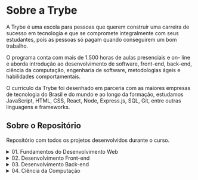 # **Sobre a Trybe**

A Trybe é uma escola para pessoas que querem construir uma carreira de sucesso em tecnologia e que se compromete integralmente com seus estudantes, pois as pessoas só pagam quando conseguirem um bom trabalho.

O programa conta com mais de 1.500 horas de aulas presenciais e on- line e aborda introdução ao desenvolvimento de software, front-end, back-end, ciência da computação, engenharia de software, metodologias ágeis e habilidades comportamentais.

O currículo da Trybe foi desenhado em parceria com as maiores empresas de tecnologia do Brasil e do mundo e ao longo da formação, estudamos JavaScript, HTML, CSS, React, Node, Express.js, SQL, Git, entre outras linguagens e frameworks.

## **Sobre o Repositório**

Repositório com todos os projetos desenvolvidos durante o curso.

  <details>
    <summary>01. Fundamentos do Desenvolvimento Web</summary>
    <table>
      <tr>
        <td colspan="2" align="center">
          <strong>Bloco 01:</strong> Unix, Bash e Shell Script
        </td>
      </tr>
      <tr>
        <td>:ballot_box_with_check:</td>
        <td><s><em><strong>03:</strong> Setup</em></s></td>
      </tr>
      <tr>
        <td>:ballot_box_with_check:</td>
        <td><s><em><strong>03:</strong> Fundamentos do Desenvolvimento Web</em></s></td>
      </tr>
      <tr>
        <td>:ballot_box_with_check:</td>
        <td><s><em><strong>03:</strong> Introdução - Unix & Shell</em></s></td>
      </tr>
      <tr>
        <td>:ballot_box_with_check:</td>
        <td><s><em><strong>03:</strong> Unix & Bash - Parte 1</em></s></td>
      </tr>
      <tr>
        <td>:ballot_box_with_check:</td>
        <td><s><em><strong>04:</strong> Unix & Bash - Parte 2</em></s></td>
      </tr>
      <tr>
        <td colspan="2" align="center">
          <strong>Bloco 02:</strong> Git, GitHub e Internet
        </td>
      </tr>
      <tr>
        <td>:black_square_button:</td>
        <td><strong>01:</strong> Git & GitHub - O que é e para que serve</td>
      </tr>
      <tr>
        <td>:black_square_button:</td>
        <td><strong>02:</strong> Git & GitHub - Entendendo os comandos</td>
      </tr>
      <tr>
        <td>:black_square_button:</td>
        <td><strong>03:</strong> Internet - Entendendo como ela funciona</td>
      </tr>
      <tr>
        <td colspan="2" align="center">
          <strong>Bloco 03:</strong> Introdução à HTML e CSS
        </td>
      </tr>
      <tr>
        <td>:ballot_box_with_check:</td>
        <td><s><em><strong>01:</strong> Introdução - HTML & CSS</em></s></td>
      </tr>
      <tr>
        <td>:black_square_button:</td>
        <td><strong>01:</strong> HTML & CSS - Estruturas de página</td>
      </tr>
      <tr>
        <td>:black_square_button:</td>
        <td><strong>02:</strong> HTML & CSS - Primeiros passos em CSS</td>
      </tr>
      <tr>
        <td>:black_square_button:</td>
        <td><strong>03:</strong> HTML & CSS - Seletores e posicionamento</td>
      </tr>
      <tr>
        <td>:black_square_button:</td>
        <td><strong>04:</strong> HTML Semântico</td>
      </tr>
      <tr>
        <td>:ballot_box_with_check:</td>
        <td><s><em><strong>05:</strong> Projeto - Lessons Learned</em></s></td>
      </tr>
      <tr>
        <td colspan="2" align="center">
          <strong>Bloco 04:</strong> Introdução à JavaScript e Lógica de Programação
        </td>
      </tr>
      <tr>
        <td>:ballot_box_with_check:</td>
        <td><s><em><strong>01:</strong> Introdução - JavaScript</em></s></td>
      </tr>
      <tr>
        <td>:black_square_button:</td>
        <td><strong>01:</strong> JavaScript - Primeiros passos</td>
      </tr>
      <tr>
        <td>:black_square_button:</td>
        <td><strong>02:</strong> JavaScript - Array e loop For</td>
      </tr>
      <tr>
        <td>:black_square_button:</td>
        <td><strong>03:</strong> JavaScript - Lógica de Programação e Algoritmos</td>
      </tr>
      <tr>
        <td>:black_square_button:</td>
        <td><strong>04:</strong> JavaScript - Objetos e funções</td>
      </tr>
      <tr>
        <td>:ballot_box_with_check:</td>
        <td><s><em><strong>05:</strong> Projeto - Playground Functions</em></s></td>
      </tr>
      <tr>
        <td colspan="2" align="center">
          <strong>Bloco 05:</strong> JavaScript: DOM, Eventos e Web Storage
        </td>
      </tr>
      <tr>
        <td>:black_square_button:</td>
        <td><strong>01:</strong> JavaScript - DOM e seletores</td>
      </tr>
      <tr>
        <td>:black_square_button:</td>
        <td><strong>02:</strong> JavaScript - Trabalhando com elementos</td>
      </tr>
      <tr>
        <td>:black_square_button:</td>
        <td><strong>03:</strong> JavaScript - Eventos</td>
      </tr>
      <tr>
        <td>:black_square_button:</td>
        <td><strong>04:</strong> JavaScript - Web Storage</td>
      </tr>
      <tr>
        <td>:ballot_box_with_check:</td>
        <td><s><em><strong>05:</strong> Fundamentos - JavaScript - Projetos</em></s></td>
      </tr>
      <tr>
        <td>:ballot_box_with_check:</td>
        <td><s><em><strong>05:</strong> Projeto - Arte com Pixels</em></s></td>
      </tr>
      <tr>
        <td>:ballot_box_with_check:</td>
        <td><s><em><strong>06:</strong> Projeto - Lista de tarefas</em></s></td>
      </tr>
      <tr>
        <td>:ballot_box_with_check:</td>
        <td><s><em><strong>07:</strong> (Bônus) Projeto - Meme Generator</em></s></td>
      </tr>
      <tr>
        <td>:ballot_box_with_check:</td>
        <td><s><em><strong>08:</strong> (Bônus) Projeto - Adivinhe a Cor</em></s></td>
      </tr>
      <tr>
        <td>:ballot_box_with_check:</td>
        <td><s><em><strong>08:</strong> (Bônus) Projeto - Carta Misteriosa</em></s></td>
      </tr>
      <tr>
        <td colspan="2" align="center">
          <strong>Bloco 06:</strong> HTML e CSS: Forms, Flexbox e Responsivo
        </td>
      </tr>
      <tr>
        <td>:black_square_button:</td>
        <td><strong>01:</strong> HTML & CSS - Forms</td>
      </tr>
      <tr>
        <td>:black_square_button:</td>
        <td><strong>02:</strong> Bibliotecas JavaScript e Frameworks CSS</td>
      </tr>
      <tr>
        <td>:ballot_box_with_check:</td>
        <td><s><em><strong>03:</strong> Introdução - CSS Flexbox</em></s></td>
      </tr>
      <tr>
        <td>:black_square_button:</td>
        <td><strong>03:</strong> CSS Flexbox - Parte 1</td>
      </tr>
      <tr>
        <td>:ballot_box_with_check:</td>
        <td><s><em><strong>04:</strong> CSS Flexbox - Parte 2</em></s></td>
      </tr>
      <tr>
        <td>:black_square_button:</td>
        <td><strong>05:</strong> CSS Responsivo - Mobile First</td>
      </tr>
      <tr>
        <td>:ballot_box_with_check:</td>
        <td><s><em><strong>06:</strong> Projeto - Página inicial do Facebook</em></s></td>
      </tr>
      <tr>
        <td colspan="2" align="center">
          <strong>Bloco 07:</strong> Introdução à JavaScript ES6 e Testes Unitários
        </td>
      </tr>
      <tr>
        <td>:ballot_box_with_check:</td>
        <td><s><em><strong>01:</strong> JavaScript ES6 - let, const, arrow functions e template literals</em></s></td>
      </tr>
      <tr>
        <td>:ballot_box_with_check:</td>
        <td><s><em><strong>02:</strong> JavaScript ES6 - Objects</em></s></td>
      </tr>
      <tr>
        <td>:ballot_box_with_check:</td>
        <td><s><em><strong>03:</strong> Testes unitários em JavaScript</em></s></td>
      </tr>
      <tr>
        <td>:ballot_box_with_check:</td>
        <td><s><em><strong>04:</strong> Projeto - JavaScript Testes Unitários</em></s></td>
      </tr>
      <tr>
        <td colspan="2" align="center">
          <strong>Bloco 08:</strong> Higher Order Functions do JavaScript ES6
        </td>
      </tr>
      <tr>
        <td>:ballot_box_with_check:</td>
        <td><s><em><strong>01:</strong> JavaScript ES6 - Higher Order Functions - forEach, find, some, every, sort</em></s></td>
      </tr>
      <tr>
        <td>:ballot_box_with_check:</td>
        <td><s><em><strong>02:</strong> JavaScript ES6 - Higher Order Functions - map e filter</em></s></td>
      </tr>
      <tr>
        <td>:ballot_box_with_check:</td>
        <td><s><em><strong>03:</strong> JavaScript ES6 - Higher Order Functions - reduce</em></s></td>
      </tr>
      <tr>
        <td>:ballot_box_with_check:</td>
        <td><s><em><strong>04:</strong> JavaScript ES6 - spread operator, parâmetro rest, destructuring e mais</em></s></td>
      </tr>
      <tr>
        <td>:ballot_box_with_check:</td>
        <td><s><em><strong>05:</strong> Projeto - Zoo functions</em></s></td>
      </tr>
      <tr>
        <td colspan="2" align="center">
          <strong>Bloco 09:</strong> JavaScript Assíncrono e Promises
        </td>
      </tr>
      <tr>
        <td>:ballot_box_with_check:</td>
        <td><s><em><strong>01:</strong> JavaScript Assíncrono e Callbacks</em></s></td>
      </tr>
      <tr>
        <td>:ballot_box_with_check:</td>
        <td><s><em><strong>02:</strong> JavaScript Promises</em></s></td>
      </tr>
      <tr>
        <td>:ballot_box_with_check:</td>
        <td><s><em><strong>03:</strong> Projeto - Carrinho de Compras</em></s></td>
      </tr>
      <tr>
        <td colspan="2" align="center">
          <strong>Bloco 10:</strong> Testes automatizados com Jest
        </td>
      </tr>
      <tr>
        <td>:ballot_box_with_check:</td>
        <td><s><em><strong>01:</strong> Primeiros passos no Jest</em></s></td>
      </tr>
      <tr>
        <td>:ballot_box_with_check:</td>
        <td><s><em><strong>02:</strong> Jest - Testes Assíncronos</em></s></td>
      </tr>
      <tr>
        <td>:ballot_box_with_check:</td>
        <td><s><em><strong>03:</strong> Jest - Simulando comportamentos</em></s></td>
      </tr>
      <tr>
        <td>:ballot_box_with_check:</td>
        <td><s><em><strong>04:</strong> Projeto - Jest Assíncrono e Mocking</em></s></td>
      </tr>
    </table>
</details>
<details>
  <summary>02. Desenvolvimento Front-end</summary>
  <table>
    <tr>
      <td colspan="2" align="center">
        <strong>Bloco 11:</strong> Introdução à React
      </td>
    </tr>
    <tr>
      <td>:ballot_box_with_check:</td>
      <td><s><em><strong>01:</strong> Introdução - Front-end</em></s></td>
    </tr>
    <tr>
      <td>:ballot_box_with_check:</td>
      <td><s><em><strong>01:</strong> Introdução - React</em></s></td>
    </tr>
    <tr>
      <td>:ballot_box_with_check:</td>
      <td><s><em><strong>01:</strong> 'Hello, world!' no React!</em></s></td>
    </tr>
    <tr>
      <td>:ballot_box_with_check:</td>
      <td><s><em><strong>02:</strong> Componentes React</em></s></td>
    </tr>
    <tr>
      <td>:ballot_box_with_check:</td>
      <td><s><em><strong>03:</strong> Projeto - Movie Cards Library</em></s></td>
    </tr>
    <tr>
      <td colspan="2" align="center">
        <strong>Bloco 12:</strong> Componentes com Estado, Eventos e Formulários com
        React
      </td>
    </tr>
    <tr>
      <td>:ballot_box_with_check:</td>
      <td><s><em><strong>01:</strong> Componentes com estado e eventos</em></s></td>
    </tr>
    <tr>
      <td>:black_square_button:</td>
      <td><strong>02:</strong> Formulários no React</td>
    </tr>
    <tr>
      <td>:ballot_box_with_check:</td>
      <td><s><em><strong>03:</strong> Projeto - Movie Cards Library Stateful</em></s></td>
    </tr>
    <tr>
      <td colspan="2" align="center">
        <strong>Bloco 13:</strong> Ciclo de Vida de Componentes e React Router
      </td>
    </tr>
    <tr>
      <td>:black_square_button:</td>
      <td><strong>01:</strong> Ciclo de vida de componentes</td>
    </tr>
    <tr>
      <td>:black_square_button:</td>
      <td><strong>02:</strong> React Router</td>
    </tr>
    <tr>
      <td>:ballot_box_with_check:</td>
      <td><s><em><strong>03:</strong> Projeto - Movie Cards Library CRUD</em></s></td>
    </tr>
    <tr>
      <td colspan="2" align="center">
        <strong>Bloco 14:</strong> Metodologias Ágeis
      </td>
  </tr>
    <tr>
      <td>:ballot_box_with_check:</td>
      <td><s><em><strong>01:</strong> Metodologias Ágeis</em></s></td>
    </tr>
    <tr>
      <td>:ballot_box_with_check:</td>
      <td><s><em><strong>02:</strong> Projeto - Frontend Online Store</em></s></td>
    </tr>
    <tr>
      <td colspan="2" align="center">
        <strong>Bloco 15:</strong> Testes automatizados com React Testing Library
      </td>
    </tr>
    <tr>
      <td>:black_square_button:</td>
      <td><strong>01:</strong> RTL - Primeiros passos</td>
    </tr>
    <tr>
      <td>:black_square_button:</td>
      <td><strong>02:</strong> RTL - Mocks e Inputs</td>
    </tr>
    <tr>
      <td>:black_square_button:</td>
      <td><strong>03:</strong> RTL - Testando React Router</td>
    </tr>
    <tr>
      <td>:ballot_box_with_check:</td>
      <td><s><em><strong>04:</strong> Projeto - Testes em React</em></s></td>
    </tr>
    <tr>
      <td colspan="2" align="center">
        <strong>Bloco 16:</strong> Gerenciamento de estado com Redux
      </td>
    </tr>
    <tr>
      <td>:ballot_box_with_check:</td>
      <td><s><em><strong>01:</strong> Introdução ao Redux - O estado global da aplicação</em></s></td>
    </tr>
    <tr>
      <td>:ballot_box_with_check:</td>
      <td><s><em><strong>02:</strong> Usando o Redux no React</em></s></td>
    </tr>
    <tr>
      <td>:black_square_button:</td>
      <td><strong>03:</strong> Usando o Redux no React - Prática</td>
    </tr>
    <tr>
      <td>:black_square_button:</td>
      <td><strong>04:</strong> Usando o Redux no React - Actions Assíncronas</td>
    </tr>
    <tr>
      <td>:black_square_button:</td>
      <td><strong>05:</strong> Testes em React-Redux</td>
    </tr>
    <tr>
      <td>:ballot_box_with_check:</td>
      <td><s><em><strong>06:</strong> Projeto - Trybe Wallet</em></s></td>
    </tr>
    <tr>
      <td colspan="2" align="center">
        <strong>Bloco 17:</strong> Projeto Jogo de Trivia
      </em></s></td>
    </tr>
    <tr>
      <td>:ballot_box_with_check:</td>
      <td><s><em><strong>01:</strong> Projeto - Jogo de Trivia</td>
    </tr>
    <tr>
      <td colspan="2" align="center">
        <strong>Bloco 18:</strong> Context API e React Hooks
      </td>
    </tr>
    <tr>
      <td>:ballot_box_with_check:</td>
      <td><s><em><strong>01:</strong> 01:</strong> Context API do React</em></s></td>
    </tr>
    <tr>
      <td>:ballot_box_with_check:</td>
      <td><s><em><strong>02:</strong> 02:</strong> React Hooks - useState e useContext</em></s></td>
    </tr>
    <tr>
      <td>:black_square_button:</td>
      <td><strong>03:</strong> React Hooks - useEffect e Hooks customizados</td>
    </tr>
    <tr>
      <td>:ballot_box_with_check:</td>
      <td><s><em><strong>04:</strong> Projeto - StarWars Datatable com Context API e Hooks</em></s></td>
    </tr>
    <tr>
      <td colspan="2" align="center">
        <strong>Bloco 19:</strong> Projeto App de Receitas
      </td>
    </tr>
    <tr>
      <td>:ballot_box_with_check:</td>
      <td><s><em><strong>01:</strong> Projeto - App de Receitas</em></s></td>
    </tr>
  </table>
</details>
<details>
  <summary>03. Desenvolvimento Back-end</summary>
  <table>
    <tr>
      <td colspan="2" align="center">
        <strong>Bloco 20:</strong> Introdução à SQL
      </td>
    </tr>
    <tr>
      <td>:ballot_box_with_check:</td>
      <td><s><em><strong>01:</strong> Introdução - Back-end</em></s></td>
    </tr>
    <tr>
      <td>:ballot_box_with_check:</td>
      <td><s><em><strong>01:</strong> Introdução - Bancos de dados relacionais</em></s></td>
    </tr>
    <tr>
      <td>:ballot_box_with_check:</td>
      <td><s><em><strong>01:</strong> Banco de dados SQL</em></s></td>
    </tr>
    <tr>
      <td>:ballot_box_with_check:</td>
      <td><s><em><strong>02:</strong> Encontrando dados em um banco de dados</em></s></td>
    </tr>
    <tr>
      <td>:ballot_box_with_check:</td>
      <td><s><em><strong>03:</strong> Filtrando dados de forma específica</em></s></td>
    </tr>
    <tr>
      <td>:black_square_button:</td>
      <td><strong>04:</strong> Manipulando tabelas</td>
    </tr>
    <tr>
      <td>:ballot_box_with_check:</td>
      <td><s><em><strong>05:</strong> Projeto - All For One</em></s></td>
    </tr>
    <tr>
      <td colspan="2" align="center">
        <strong>Bloco 21:</strong> Funções SQL, Joins e Subqueries
      </td>
    </tr>
    <tr>
      <td>:ballot_box_with_check:</td>
      <td><s><em><strong>01:</strong> Funções mais usadas no SQL</em></s></td>
    </tr>
    <tr>
      <td>:ballot_box_with_check:</td>
      <td><s><em><strong>02:</strong> Descomplicando JOINs, UNIONs e Subqueries</em></s></td>
    </tr>
    <tr>
      <td>:black_square_button:</td>
      <td><strong>03:</strong> Stored Routines & Stored Functions</td>
    </tr>
    <tr>
      <td>:black_square_button:</td>
      <td><strong>04:</strong> Projeto - Vocabulary Booster</td>
    </tr>
    <tr>
      <td colspan="2" align="center">
        <strong>Bloco 22:</strong> Normalização e Modelagem de Banco de Dados
      </td>
    </tr>
    <tr>
      <td>:black_square_button:</td>
      <td><strong>01:</strong> Transformando ideias em um modelo de banco de dados</td>
    </tr>
    <tr>
      <td>:ballot_box_with_check:</td>
      <td><s><em><strong>02:</strong> Normalização, Formas Normais e Dumps</em></s></td>
    </tr>
    <tr>
      <td>:black_square_button:</td>
      <td><strong>03:</strong> Transformando ideias em um modelo de banco de dados -Parte 2</td>
    </tr>
    <tr>
      <td>:black_square_button:</td>
      <td><strong>04:</strong> Projeto - One For All</td>
    </tr>
    <tr>
      <td colspan="2" align="center">
        <strong>Bloco 23:</strong> Introdução ao MongoDB
      </td>
    </tr>
    <tr>
      <td>:black_square_button:</td>
      <td><strong>01:</strong> Introdução - NoSQL</td>
    </tr>
    <tr>
      <td>:black_square_button:</td>
      <td><strong>01:</strong> MongoDB - Introdução</td>
    </tr>
    <tr>
      <td>:black_square_button:</td>
      <td><strong>02:</strong> Filter Operators</td>
    </tr>
    <tr>
      <td>:black_square_button:</td>
      <td><strong>03:</strong> Projeto - Data Flights</td>
    </tr>
    <tr>
      <td colspan="2" align="center">
        <strong>Bloco 24:</strong> MongoDB: Updates Simples e Complexos
      </td>
    </tr>
    <tr>
      <td>:black_square_button:</td>
      <td><strong>01:</strong> Updates Simples</td>
    </tr>
    <tr>
      <td>:black_square_button:</td>
      <td><strong>02:</strong> Updates Complexos - Arrays - Parte 1</td>
    </tr>
    <tr>
      <td>:black_square_button:</td>
      <td><strong>03:</strong> Updates Complexos - Arrays - Parte 2</td>
    </tr>
    <tr>
      <td>:black_square_button:</td>
      <td><strong>04:</strong> Projeto - Commerce</td>
    </tr>
    <tr>
      <td colspan="2" align="center">
        <strong>Bloco 25:</strong> MongoDB: Aggregation Framework
      </td>
    </tr>
    <tr>
      <td>:black_square_button:</td>
      <td><strong>01:</strong> Aggregation Framework - Parte 1</td>
    </tr>
    <tr>
      <td>:black_square_button:</td>
      <td><strong>02:</strong> Aggregation Framework - Parte 2</td>
    </tr>
    <tr>
      <td>:black_square_button:</td>
      <td><strong>03:</strong> Projeto - Aggregations</td>
    </tr>
    <tr>
      <td colspan="2" align="center">
        <strong>Bloco 26:</strong> Introdução ao desenvolvimento Web com NodeJS
      </td>
    </tr>
    <tr>
      <td>:black_square_button:</td>
      <td><strong>01:</strong> Intro - NodeJS</td>
    </tr>
    <tr>
      <td>:black_square_button:</td>
      <td><strong>01:</strong> NodeJS - Introdução</td>
    </tr>
    <tr>
      <td>:black_square_button:</td>
      <td><strong>02:</strong> NodeJS - Fluxo Assíncrono</td>
    </tr>
    <tr>
      <td>:black_square_button:</td>
      <td><strong>03:</strong> NodeJS - Arquitetura</td>
    </tr>
    <tr>
      <td>:black_square_button:</td>
      <td><strong>04:</strong> Express: HTTP com Node.js</td>
    </tr>
    <tr>
      <td>:black_square_button:</td>
      <td><strong>05:</strong> Práticando Express</td>
    </tr>
    <tr>
      <td>:black_square_button:</td>
      <td><strong>06:</strong> Projeto - Crush Manager</td>
    </tr>
    <tr>
      <td colspan="2" align="center">
        <strong>Bloco 27:</strong> NodeJS: Camada de Serviço e Arquitetura Rest e Restful
      </td>
    </tr>
    <tr>
      <td>:black_square_button:</td>
      <td><strong>01:</strong> Introdução - Arquitetura de Software</td>
    </tr>
    <tr>
      <td>:black_square_button:</td>
      <td><strong>01:</strong> Arquitetura de Software - Camada de Model</td>
    </tr>
    <tr>
      <td>:black_square_button:</td>
      <td><strong>02:</strong> Arquitetura de Software - Camada de Controller e Service</td>
    </tr>
    <tr>
      <td>:black_square_button:</td>
      <td><strong>03:</strong> Arquitetura web - Rest e Restful</td>
    </tr>
    <tr>
      <td>:black_square_button:</td>
      <td><strong>04:</strong> Projeto - Store Manager</td>
    </tr>
    <tr>
      <td colspan="2" align="center">
        <strong>Bloco 28:</strong> Autenticação e Upload de Arquivos
      </td>
    </tr>
    <tr>
      <td>:black_square_button:</td>
      <td><strong>01:</strong> NodeJS - JWT - (JSON Web Token)</td>
    </tr>
    <tr>
      <td>:black_square_button:</td>
      <td><strong>02:</strong> NodeJS - Upload de arquivos com Multer</td>
    </tr>
    <tr>
      <td>:black_square_button:</td>
      <td><strong>03:</strong> Projeto - Cookmaster</td>
    </tr>
    <tr>
      <td colspan="2" align="center">
        <strong>Bloco 29:</strong> Deployment
      </td>
    </tr>
    <tr>
      <td>:black_square_button:</td>
      <td><strong>01:</strong> Introdução - Deploy</td>
    </tr>
    <tr>
      <td>:black_square_button:</td>
      <td><strong>01:</strong> Infraestrutura - Deploy com Heroku</td>
    </tr>
    <tr>
      <td>:black_square_button:</td>
      <td><strong>02:</strong> Deploy - Gerenciadores de Processos</td>
    </tr>
    <tr>
      <td>:black_square_button:</td>
      <td><strong>03:</strong> Projeto - Stranger Things</td>
    </tr>
    <tr>
      <td colspan="2" align="center">
        <strong>Bloco 30:</strong> Projeto Trybeer
      </td>
    </tr>
    <tr>
      <td>:black_square_button:</td>
      <td><strong>01:</strong> Projeto - Trybeer</td>
    </tr>
    <tr>
      <td>:black_square_button:</td>
      <td>Bloco 31:</strong> Arquitetura: SOLID e ORM</td>
    </tr>
    <tr>
      <td>:black_square_button:</td>
      <td><strong>01:</strong> Arquitetura - Princípios SOLID</td>
    </tr>
    <tr>
      <td>:black_square_button:</td>
      <td><strong>02:</strong> ORM - Interface da aplicação com o banco de dados</td>
    </tr>
    <tr>
      <td>:black_square_button:</td>
      <td><strong>03:</strong> ORM - Associations</td>
    </tr>
    <tr>
      <td>:black_square_button:</td>
      <td><strong>04:</strong> Boas práticas na escrita de testes</td>
    </tr>
    <tr>
      <td>:black_square_button:</td>
      <td><strong>05:</strong> Projeto - API de Blogs</td>
    </tr>
    <tr>
      <td colspan="2" align="center">
        <strong>Bloco 32:</strong> Sockets
      </td>
    </tr>
    <tr>
      <td>:black_square_button:</td>
      <td><strong>01:</strong> Arquitetura de Software - Camada de View</td>
    </tr>
    <tr>
      <td>:black_square_button:</td>
      <td><strong>02:</strong> Sockets - TCP/UDP & NET</td>
    </tr>
    <tr>
      <td>:black_square_button:</td>
      <td><strong>03:</strong> Sockets - Socket.io</td>
    </tr>
    <tr>
      <td>:black_square_button:</td>
      <td><strong>04:</strong> Projeto - Webchat</td>
    </tr>
    <tr>
      <td colspan="2" align="center">
        <strong>Bloco 33:</strong> Projeto Trybeer II
      </td>
    </tr>
    <tr>
      <td>:black_square_button:</td>
      <td><strong>01:</strong> Projeto - Trybeer v2</td>
    </tr>
  </table>
</details>
<details>
  <summary>04. Ciência da Computação</summary>
  <table>
    <tr>
      <td colspan="2" align="center">
        <strong>Bloco 34:</strong> Arquitetura de Computadores e Redes
      </td>
    </tr>
    <tr>
      <td>:black_square_button:</td>
      <td><strong>01:</strong> Introdução - Ciência da Computação</td>
    </tr>
    <tr>
      <td>:black_square_button:</td>
      <td><strong>01:</strong> Arquitetura de Computadores</td>
    </tr>
    <tr>
      <td>:black_square_button:</td>
      <td><strong>02:</strong> Arquitetura de redes</td>
    </tr>
    <tr>
      <td>:black_square_button:</td>
      <td><strong>03:</strong> Redes de computadores, ferramentas e segurança</td>
    </tr>
    <tr>
      <td>:black_square_button:</td>
      <td><strong>04:</strong> Projeto - Explorando os protocolos</td>
    </tr>
    <tr>
      <td colspan="2" align="center">
        <strong>Bloco 35:</strong> Introdução à Python e Raspagem de Dados da Web
      </td>
    </tr>
    <tr>
      <td>:black_square_button:</td>
      <td><strong>01:</strong> Aprendendo Python</td>
    </tr>
    <tr>
      <td>:black_square_button:</td>
      <td><strong>02:</strong> Entrada e Saída de Dados</td>
    </tr>
    <tr>
      <td>:black_square_button:</td>
      <td><strong>03:</strong> Raspagem de Dados</td>
    </tr>
    <tr>
      <td>:black_square_button:</td>
      <td><strong>04:</strong> Testes</td>
    </tr>
    <tr>
      <td>:black_square_button:</td>
      <td><strong>05:</strong> Projeto - Tech news</td>
    </tr>
    <tr>
      <td colspan="2" align="center">
        <strong>Bloco 36:</strong> Programação Orientada a Objetos e Padrões de
        Projeto
      </td>
    </tr>
    <tr>
      <td>:black_square_button:</td>
      <td><strong>01:</strong> Introdução à programação orientada a objetos</td>
    </tr>
    <tr>
      <td>:black_square_button:</td>
      <td><strong>02:</strong> Programação orientada a objetos na prática</td>
    </tr>
    <tr>
      <td>:black_square_button:</td>
      <td><strong>03:</strong> Padrões de projeto</td>
    </tr>
    <tr>
      <td>:black_square_button:</td>
      <td><strong>04:</strong> Projeto - Relatórios de Estoque</td>
    </tr>
    <tr>
      <td colspan="2" align="center">
        <strong>Bloco 37:</strong> Algoritmos e Estrutura de Dados
      </td>
    </tr>
    <tr>
      <td>:black_square_button:</td>
      <td><strong>01:</strong> Estrutura de Dados I - Arrays</td>
    </tr>
    <tr>
      <td>:black_square_button:</td>
      <td><strong>02:</strong> Estrutura de Dados I - Complexidade de Algoritmos</td>
    </tr>
    <tr>
      <td>:black_square_button:</td>
      <td><strong>03:</strong> Recursividade e Estratégias para solução de problemas</td>
    </tr>
    <tr>
      <td>:black_square_button:</td>
      <td><strong>04:</strong> Algoritmos de ordenação e busca</td>
    </tr>
    <tr>
      <td>:black_square_button:</td>
      <td><strong>05:</strong> Projeto - Algoritmos</td>
    </tr>
    <tr>
      <td colspan="2" align="center">
        <strong>Bloco 38:</strong> Estrutura de Dados: Hash e Set
      </td>
    </tr>
    <tr>
      <td>:black_square_button:</td>
      <td><strong>01:</strong> Estrutura de dados II - Hash maps & Dict</td>
    </tr>
    <tr>
      <td>:black_square_button:</td>
      <td><strong>02:</strong> Estrutura de dados II - Set</td>
    </tr>
    <tr>
      <td>:black_square_button:</td>
      <td><strong>03:</strong> Projeto - Restaurant Orders</td>
    </tr>
    <tr>
      <td colspan="2" align="center">
        <strong>Bloco 39:</strong> Estrutura de Dados: Pilhas, Filas e Listas
      </td>
    </tr>
    <tr>
      <td>:black_square_button:</td>
      <td><strong>01:</strong> Estrutura de dados III - Pilhas</td>
    </tr>
    <tr>
      <td>:black_square_button:</td>
      <td><strong>02:</strong> Estrutura de dados III - Deque</td>
    </tr>
    <tr>
      <td>:black_square_button:</td>
      <td><strong>03:</strong> Estrutura de Dados III - Nó & Listas ligadas</td>
    </tr>
    <tr>
      <td>:black_square_button:</td>
      <td><strong>04:</strong> Estrutura de Dados III - Listas duplamente ligadas</td>
    </tr>
    <tr>
      <td>:black_square_button:</td>
      <td><strong>05:</strong> Projeto - TING - Trybe Is Not Google</td>
    </tr>
  </table>
</details>